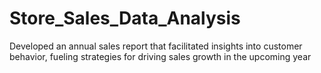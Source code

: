 # Store_Sales_Data_Analysis
Developed an annual sales report that facilitated insights into customer behavior, fueling strategies for driving sales growth in the upcoming year
